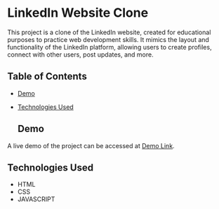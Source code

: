 # LinkedIn Website Clone
This project is a clone of the LinkedIn website, created for educational purposes to practice web development skills. It mimics the layout and functionality of the LinkedIn platform, allowing users to create profiles, connect with other users, post updates, and more.

## Table of Contents

- [Demo](#demo)
- [Technologies Used](#technologies-used)

  ## Demo
A live demo of the project can be accessed at [Demo Link]([https://your-demo-link.com](https://farahmoataz90.github.io/LinkedIn-website/)https://farahmoataz90.github.io/LinkedIn-website/).

## Technologies Used
- HTML
- CSS
- JAVASCRIPT



